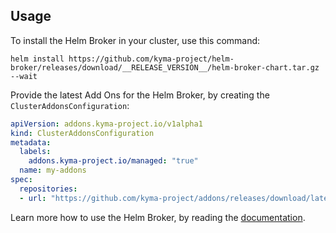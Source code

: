 ## Usage

To install the Helm Broker in your cluster, use this command:

```
helm install https://github.com/kyma-project/helm-broker/releases/download/__RELEASE_VERSION__/helm-broker-chart.tar.gz --wait
```

Provide the latest Add Ons for the Helm Broker, by creating the `ClusterAddonsConfiguration`:

```yaml
apiVersion: addons.kyma-project.io/v1alpha1
kind: ClusterAddonsConfiguration
metadata:
  labels:
    addons.kyma-project.io/managed: "true"
  name: my-addons
spec:
  repositories:
  - url: "https://github.com/kyma-project/addons/releases/download/latest/index.yaml"
```

Learn more how to use the Helm Broker, by reading the [documentation](https://github.com/kyma-project/helm-broker/blob/__RELEASE_VERSION__/README.md#table-of-contents).
